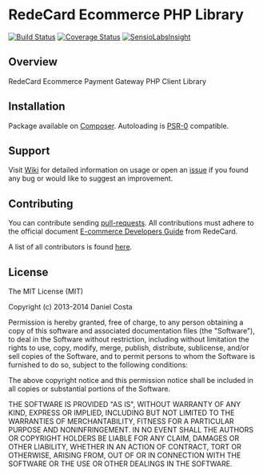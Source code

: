 # RedeCard Ecommerce PHP Library #

[![Build Status](https://travis-ci.org/danielcosta/redecard-ecommerce.png?branch=master)](https://travis-ci.org/danielcosta/redecard-ecommerce)
[![Coverage Status](https://coveralls.io/repos/danielcosta/redecard-ecommerce/badge.png?branch=1.1.0-alpha)](https://coveralls.io/r/danielcosta/redecard-ecommerce?branch=1.1.0-alpha)
[![SensioLabsInsight](https://insight.sensiolabs.com/projects/649aeff2-6329-4b59-aef6-89f58d2e565d/mini.png)](https://insight.sensiolabs.com/projects/649aeff2-6329-4b59-aef6-89f58d2e565d)

## Overview ##

RedeCard Ecommerce Payment Gateway PHP Client Library

## Installation ##

Package available on [Composer](http://packagist.org/packages/danielcosta/redecard-ecommerce). Autoloading is [PSR-0](https://github.com/php-fig/fig-standards/blob/master/accepted/PSR-0.md) compatible.

## Support

Visit [Wiki](http://github.com/danielcosta/redecard-ecommerce/wiki) for detailed information on usage or open an [issue](http://github.com/danielcosta/redecard-ecommerce/issues) if you found any bug or would like to suggest an improvement.

## Contributing

You can contribute sending [pull-requests](http://github.com/danielcosta/redecard-ecommerce/pulls). All contributions must adhere to the official document [E-commerce Developers Guide](http://www.userede.com.br/pt-BR/produtosservicos/Paginas/ecommerce-manuais.aspx) from RedeCard.

A list of all contributors is found [here](https://github.com/danielcosta/redecard-ecommerce/graphs/contributors).

## License

The MIT License (MIT)

Copyright (c) 2013-2014 Daniel Costa

Permission is hereby granted, free of charge, to any person obtaining a copy
of this software and associated documentation files (the "Software"), to deal
in the Software without restriction, including without limitation the rights
to use, copy, modify, merge, publish, distribute, sublicense, and/or sell
copies of the Software, and to permit persons to whom the Software is
furnished to do so, subject to the following conditions:

The above copyright notice and this permission notice shall be included in all
copies or substantial portions of the Software.

THE SOFTWARE IS PROVIDED "AS IS", WITHOUT WARRANTY OF ANY KIND, EXPRESS OR
IMPLIED, INCLUDING BUT NOT LIMITED TO THE WARRANTIES OF MERCHANTABILITY,
FITNESS FOR A PARTICULAR PURPOSE AND NONINFRINGEMENT. IN NO EVENT SHALL THE
AUTHORS OR COPYRIGHT HOLDERS BE LIABLE FOR ANY CLAIM, DAMAGES OR OTHER
LIABILITY, WHETHER IN AN ACTION OF CONTRACT, TORT OR OTHERWISE, ARISING FROM,
OUT OF OR IN CONNECTION WITH THE SOFTWARE OR THE USE OR OTHER DEALINGS IN THE
SOFTWARE.
